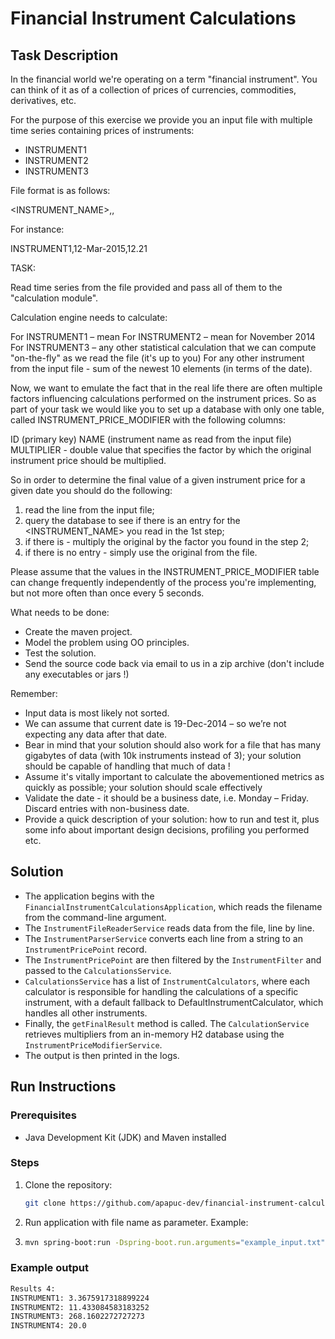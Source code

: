 # Financial Instrument Calculations

## Task Description

In the financial world we're operating on a term "financial instrument". You can think of it as of a collection of prices of currencies, commodities, derivatives, etc.

For the purpose of this exercise we provide you an input file with multiple time series containing prices of instruments:

-	INSTRUMENT1
-	INSTRUMENT2
-	INSTRUMENT3

File format is as follows:

<INSTRUMENT_NAME>,<DATE>,<VALUE>

For instance:

INSTRUMENT1,12-Mar-2015,12.21

TASK:

Read time series from the file provided and pass all of them to the "calculation module".

Calculation engine needs to calculate:

For INSTRUMENT1 – mean
For INSTRUMENT2 – mean for November 2014
For INSTRUMENT3 – any other statistical calculation that we can compute "on-the-fly" as we read the file (it's up to you)
For any other instrument from the input file - sum of the newest 10 elements (in terms of the date).

Now, we want to emulate the fact that in the real life there are often multiple factors influencing calculations performed on the instrument prices. 
So as part of your task we would like you to set up a database with only one table, called INSTRUMENT_PRICE_MODIFIER with the following columns:

ID (primary key)
NAME (instrument name as read from the input file)
MULTIPLIER - double value that specifies the factor by which the original instrument price should be multiplied.

So in order to determine the final value of a given instrument price for a given date you should do the following:

1. read the line from the input file;
2. query the database to see if there is an entry for the <INSTRUMENT_NAME> you read in the 1st step;
3. if there is - multiply the original <VALUE> by the factor you found in the step 2;
4. if there is no entry - simply use the original <VALUE> from the file.

Please assume that the values in the INSTRUMENT_PRICE_MODIFIER table can change frequently independently of the process you're implementing, 
but not more often than once every 5 seconds.



What needs to be done:

-	Create the maven project.
-	Model the problem using OO principles.
-	Test the solution.
-	Send the source code back via email to us in a zip archive (don't include any executables or jars !)

Remember:

-	Input data is most likely not sorted.
-	We can assume that current date is 19-Dec-2014 – so we’re not expecting any data after that date.
-	Bear in mind that your solution should also work for a file that has many gigabytes of data (with 10k instruments instead of 3); your solution should be capable of handling that much of data !
-   Assume it's vitally important to calculate the abovementioned metrics as quickly as possible; your solution should scale effectively 
-	Validate the date - it should be a business date, i.e. Monday – Friday. Discard entries with non-business date.
- 	Provide a quick description of your solution: how to run and test it, plus some info about important design decisions, profiling you performed etc. 

## Solution
- The application begins with the `FinancialInstrumentCalculationsApplication`, which reads the filename from the command-line argument.
- The `InstrumentFileReaderService` reads data from the file, line by line.
- The `InstrumentParserService` converts each line from a string to an `InstrumentPricePoint` record.
- The `InstrumentPricePoint` are then filtered by the `InstrumentFilter` and passed to the `CalculationsService`.
- `CalculationsService` has a list of `InstrumentCalculators`, where each calculator is responsible for handling the calculations of a specific instrument, with a default fallback to DefaultInstrumentCalculator, which handles all other instruments.
- Finally, the `getFinalResult` method is called. The `CalculationService` retrieves multipliers from an in-memory H2 database using the `InstrumentPriceModifierService`.
- The output is then printed in the logs.

## Run Instructions

### Prerequisites
- Java Development Kit (JDK) and Maven installed

### Steps
1. Clone the repository:

   ```bash
   git clone https://github.com/apapuc-dev/financial-instrument-calculations.git

2. Run application with file name as parameter. Example:
3. 
   ```bash
   mvn spring-boot:run -Dspring-boot.run.arguments="example_input.txt"

### Example output
  ```bash
  Results 4:
  INSTRUMENT1: 3.3675917318899224
  INSTRUMENT2: 11.433084583183252
  INSTRUMENT3: 268.1602272727273
  INSTRUMENT4: 20.0
